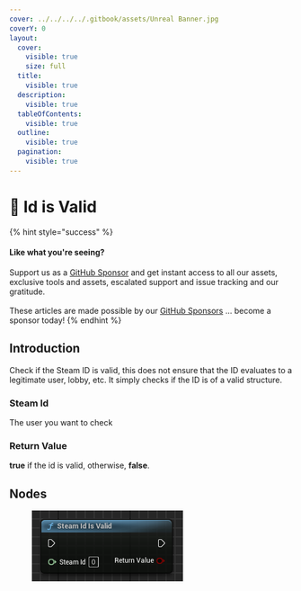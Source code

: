 ```yaml
---
cover: ../../../../.gitbook/assets/Unreal Banner.jpg
coverY: 0
layout:
  cover:
    visible: true
    size: full
  title:
    visible: true
  description:
    visible: true
  tableOfContents:
    visible: true
  outline:
    visible: true
  pagination:
    visible: true
---
```


# 🔵 Id is Valid

{% hint style="success" %}
#### Like what you're seeing?

Support us as a [GitHub Sponsor](../../../../where-to-buy/become-a-sponsor.md) and get instant access to all our assets, exclusive tools and assets, escalated support and issue tracking and our gratitude.\
\
These articles are made possible by our [GitHub Sponsors](../../../../where-to-buy/become-a-sponsor.md) ... become a sponsor today!
{% endhint %}

## Introduction

Check if the Steam ID is valid, this does not ensure that the ID evaluates to a legitimate user, lobby, etc. It simply checks if the ID is of a valid structure.

### Steam Id

The user you want to check

### Return Value

**true** if the id is valid, otherwise, **false**.

## Nodes

<figure><img src="../../../../.gitbook/assets/image (384).png" alt=""><figcaption></figcaption></figure>
